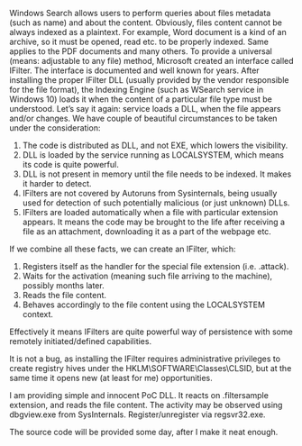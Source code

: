 Windows Search allows users to perform queries about files metadata (such as name) and about the content. Obviously, files content cannot be always indexed as a plaintext. For example, Word document is a kind of an archive, so it must be opened, read etc. to be properly indexed. Same applies to the PDF documents and many others. To provide a universal (means: adjustable to any file) method, Microsoft created an interface called IFilter. The interface is documented and well known for years. After installing the proper IFilter DLL (usually provided by the vendor responsible for the file format), the Indexing Engine (such as WSearch service in Windows 10) loads it when the content of a particular file type must be understood. Let’s say it again: service loads a DLL, when the file appears and/or changes.
We have couple of beautiful circumstances to be taken under the consideration:
1. The code is distributed as DLL, and not EXE, which lowers the visibility.
1. DLL is loaded by the service running as LOCALSYSTEM, which means its code is quite powerful.
1. DLL is not present in memory until the file needs to be indexed. It makes it harder to detect.
1. IFilters are not covered by Autoruns from Sysinternals, being usually used for detection of such potentially malicious (or just unknown) DLLs.
1. IFilters are loaded automatically when a file with particular extension appears. It means the code may be brought to the life after receiving a file as an attachment, downloading it as a part of the webpage etc.

If we combine all these facts, we can create an IFilter, which:<br>
1. Registers itself as the handler for the special file extension (i.e. .attack).
1. Waits for the activation (meaning such file arriving to the machine), possibly months later.
1. Reads the file content.
1. Behaves accordingly to the file content using the LOCALSYSTEM context.
<p>
Effectively it means IFilters are quite powerful way of persistence with some remotely initiated/defined capabilities.<p>
It is not a bug, as installing the IFilter requires administrative privileges to create registry hives under the HKLM\SOFTWARE\Classes\CLSID, but at the same time it opens new (at least for me) opportunities.<p>
I am providing simple and innocent PoC DLL. It reacts on .filtersample extension, and reads the file content. The activity may be observed using dbgview.exe from SysInternals. Register/unregister via regsvr32.exe.<p>
The source code will be provided some day, after I make it neat enough.
